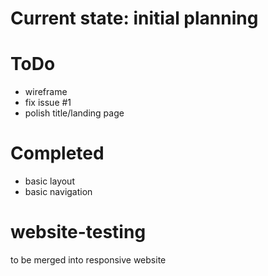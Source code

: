 # Current state: initial planning

# ToDo
- wireframe
- fix issue #1
- polish title/landing page

# Completed
- basic layout
- basic navigation

# website-testing
 to be merged into responsive website
